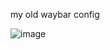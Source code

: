 my old waybar config

![image](https://github.com/littledivy/waybar/assets/34997667/5c92c5f9-11d8-43c7-a702-61d1c5c5d229)
